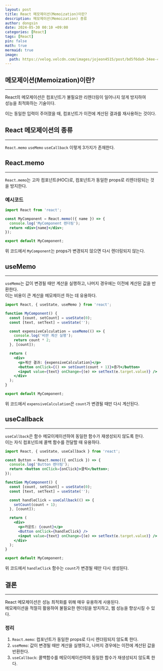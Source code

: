 ```yaml
---
layout: post
title: React 메모제이션(Memoization)이란?
description: 메모제이션(Memoization) 종류
author: dongsin
date: 2024-05-30 00:10 +09:00
categories: [React]
tags: [React]
pin: false
math: true
mermaid: true
image:
  path: https://velog.velcdn.com/images/jojeon4515/post/bd5f6da9-34ee-4f04-8afb-bb853341fb6f/image.png
---
```


## 메모제이션(Memoization)이란?
---
React의 메모제이션은 컴포넌트가 불필요한 리렌더링이 일어나지 않게 방지하여
<br />성능을 최적화하는 기술이다.<br />

이는 동일한 입력이 주어졌을 때, 컴포넌트가 이전에 계산된 결과를 재사용하는 것이다.<br />


## React 메모제이션의 종류
---
`React.memo`
`useMemo`
`useCallback`
이렇게 3가지가 존재한다.

## React.memo
---
`React.memo`는 고차 컴포넌트(HOC)로, 컴포넌트가 동일한 props로 리렌더링되는 것을 방지한다.<br />

### 예시코드
```jsx
import React from 'react';

const MyComponent = React.memo(({ name }) => {
  console.log('MyComponent 렌더링');
  return <div>{name}</div>;
});

export default MyComponent;
```
위 코드에서 `MyComponent`는 props가 변경되지 않으면 다시 렌더링되지 않는다. <br />

## useMemo
---
`useMemo`는 값이 변경될 때만 계산을 실행하고, 나머지 경우에는 이전에 계산된 값을 반환한다. <br />
이는 비용이 큰 계산을 메모제이션 하는 데 유용하다. <br />

```jsx
import React, { useState, useMemo } from 'react';

function MyComponent() {
  const [count, setCount] = useState(0);
  const [text, setText] = useState('');

  const expensiveCalculation = useMemo(() => {
    console.log('비싼 계산 실행');
    return count * 2;
  }, [count]);

  return (
    <div>
      <p>계산 결과: {expensiveCalculation}</p>
      <button onClick={() => setCount(count + 1)}>증가</button>
      <input value={text} onChange={(e) => setText(e.target.value)} />
    </div>
  );
}

export default MyComponent;
```
위 코드에서 `expensiveCalculation`은 `count`가 변경될 때만 다시 계산된다.

## useCallback
---

`useCallback`은 함수 메모이제이션하여 동일한 함수가 재생성되지 않도록 한다. <br />
이는 자식 컴포넌트에 콜백 함수를 전달할 때 유용하다.<br />

```jsx
import React, { useState, useCallback } from 'react';

const Button = React.memo(({ onClick }) => {
  console.log('Button 렌더링');
  return <button onClick={onClick}>클릭</button>;
});

function MyComponent() {
  const [count, setCount] = useState(0);
  const [text, setText] = useState('');

  const handleClick = useCallback(() => {
    setCount(count + 1);
  }, [count]);

  return (
    <div>
      <p>카운트: {count}</p>
      <Button onClick={handleClick} />
      <input value={text} onChange={(e) => setText(e.target.value)} />
    </div>
  );
}

export default MyComponent;
```

위 코드에서 `handleClick` 함수는 `count`가 변경될 때만 다시 생성된다.

## 결론
---
React 메모제이션은 성능 최적화를 위해 매우 유용하게 사용된다.<br />
메모제이션을 적절히 활용하여 불필요한 렌더링을 방지하고, 웹 성능을 향상시킬 수 있다. <br />

### 정리
1. `React.memo`: 컴포넌트가 동일한 props로 다시 렌더링되지 않도록 한다.
2. `useMemo`: 값이 변경될 때만 계산을 실행하고, 나머지 경우에는 이전에 계산된 값을 반환한다.
3. `useCallback`: 콜백함수를 메모이제이션하여 동일한 함수가 재생성되지 않도록 한다.


